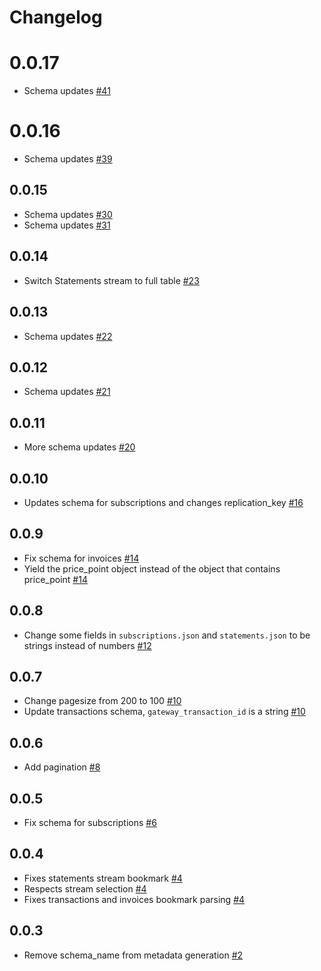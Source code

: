 # Changelog

# 0.0.17
  * Schema updates [#41](https://github.com/singer-io/tap-chargify/pull/41)

# 0.0.16
  * Schema updates [#39](https://github.com/singer-io/tap-chargify/pull/39)

## 0.0.15
  * Schema updates [#30](https://github.com/singer-io/tap-chargify/pull/30)
  * Schema updates [#31](https://github.com/singer-io/tap-chargify/pull/31)

## 0.0.14
  * Switch Statements stream to full table [#23](https://github.com/singer-io/tap-chargify/pull/23)

## 0.0.13
  * Schema updates [#22](https://github.com/singer-io/tap-chargify/pull/22)

## 0.0.12
  * Schema updates [#21](https://github.com/singer-io/tap-chargify/pull/21)

## 0.0.11
  * More schema updates [#20](https://github.com/singer-io/tap-chargify/pull/20)

## 0.0.10
  * Updates schema for subscriptions and changes replication_key [#16](https://github.com/singer-io/tap-chargify/pull/16)

## 0.0.9
 * Fix schema for invoices [#14](https://github.com/singer-io/tap-chargify/pull/14)
 * Yield the price_point object instead of the object that contains price_point [#14](https://github.com/singer-io/tap-chargify/pull/14)

## 0.0.8
 * Change some fields in `subscriptions.json` and `statements.json` to be strings instead of numbers [#12](https://github.com/singer-io/tap-chargify/pull/12)

## 0.0.7
 * Change pagesize from 200 to 100 [#10](https://github.com/singer-io/tap-chargify/pull/10)
 * Update transactions schema, `gateway_transaction_id` is a string [#10](https://github.com/singer-io/tap-chargify/pull/10)

## 0.0.6
 * Add pagination [#8](https://github.com/singer-io/tap-chargify/pull/8)

## 0.0.5
 * Fix schema for subscriptions [#6](https://github.com/singer-io/tap-chargify/pull/6)

## 0.0.4
 * Fixes statements stream bookmark [#4](https://github.com/singer-io/tap-chargify/pull/4)
 * Respects stream selection [#4](https://github.com/singer-io/tap-chargify/pull/4)
 * Fixes transactions and invoices bookmark parsing [#4](https://github.com/singer-io/tap-chargify/pull/4)

## 0.0.3
 * Remove schema_name from metadata generation [#2](https://github.com/singer-io/tap-chargify/pull/2)
